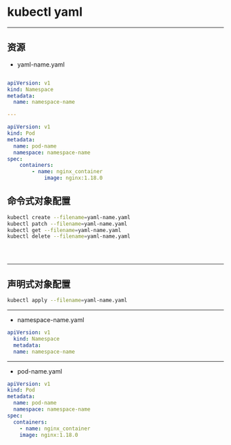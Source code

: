# kubectl yaml



---
## 资源
- yaml-name.yaml
```yaml

apiVersion: v1
kind: Namespace
metadata:
  name: namespace-name

---

apiVersion: v1
kind: Pod
metadata:
  name: pod-name
  namespace: namespace-name
spec:
    containers:
        - name: nginx_container
            image: nginx:1.18.0


```
## 命令式对象配置

```sh
kubectl create --filename=yaml-name.yaml
kubectl patch --filename=yaml-name.yaml
kubectl get --filename=yaml-name.yaml
kubectl delete --filename=yaml-name.yaml





```

---
## 声明式对象配置
```sh
kubectl apply --filename=yaml-name.yaml

```

---
- namespace-name.yaml
```yaml
apiVersion: v1
  kind: Namespace
  metadata:
  name: namespace-name

```

---
- pod-name.yaml
```yaml
apiVersion: v1
kind: Pod
metadata:
  name: pod-name
  namespace: namespace-name
spec:
  containers:
    - name: nginx_container
    image: nginx:1.18.0

```